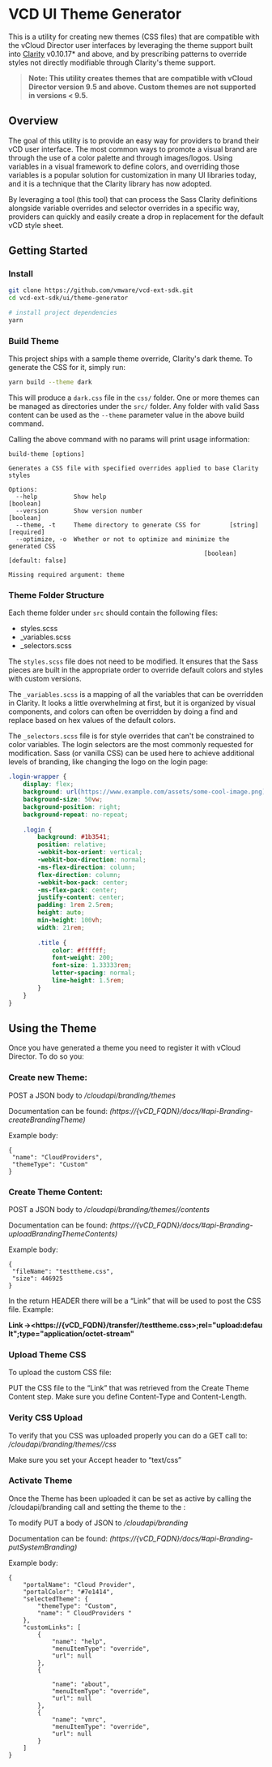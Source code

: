 # VCD UI Theme Generator #
This is a utility for creating new themes (CSS files) that are compatible with the vCloud Director user interfaces by leveraging the theme support built into [Clarity](https://github.com/vmware/clarity) v0.10.17* and above, and by prescribing patterns to override styles not directly modifiable through Clarity's theme support.

> **Note: This utility creates themes that are compatible with vCloud Director version 9.5 and above.  Custom themes are not supported in versions < 9.5.**

## Overview ##
The goal of this utility is to provide an easy way for providers to brand their vCD user interface.  The most common ways to promote a visual brand are through the use of a color palette and through images/logos.  Using variables in a visual framework to define colors, and overriding those variables is a popular solution for customization in many UI libraries today, and it is a technique that the Clarity library has now adopted.

By leveraging a tool (this tool) that can process the Sass Clarity definitions alongside variable overrides and selector overrides in a specific way, providers can quickly and easily create a drop in replacement for the default vCD style sheet.

## Getting Started ##
### Install ###
```bash
git clone https://github.com/vmware/vcd-ext-sdk.git
cd vcd-ext-sdk/ui/theme-generator

# install project dependencies
yarn
```

### Build Theme ###
This project ships with a sample theme override, Clarity's dark theme.  To generate the CSS for it, simply run:
```bash
yarn build --theme dark
```

This will produce a `dark.css` file in the `css/` folder.  One or more themes can be managed as directories under the `src/` folder.  Any folder with valid Sass content can be used as the `--theme` parameter value in the above build command.

Calling the above command with no params will print usage information:

```
build-theme [options]

Generates a CSS file with specified overrides applied to base Clarity styles

Options:
  --help          Show help                                            [boolean]
  --version       Show version number                                  [boolean]
  --theme, -t     Theme directory to generate CSS for        [string] [required]
  --optimize, -o  Whether or not to optimize and minimize the generated CSS
                                                      [boolean] [default: false]

Missing required argument: theme
```

### Theme Folder Structure ###
Each theme folder under `src` should contain the following files:
* styles.scss
* _variables.scss
* _selectors.scss

The `styles.scss` file does not need to be modified.  It ensures that the Sass pieces are built in the appropriate order to override default colors and styles with custom versions.

The `_variables.scss` is a mapping of all the variables that can be overridden in Clarity.  It looks a little overwhelming at first, but it is organized by visual components, and colors can often be overridden by doing a find and replace based on hex values of the default colors.

The `_selectors.scss` file is for style overrides that can't be constrained to color variables.  The login selectors are the most commonly requested for modification.  Sass (or vanilla CSS) can be used here to achieve additional levels of branding, like changing the logo on the login page:
```css
.login-wrapper {
    display: flex;
    background: url(https://www.example.com/assets/some-cool-image.png);
    background-size: 50vw;
    background-position: right;
    background-repeat: no-repeat;
    
    .login {
        background: #1b3541;
        position: relative;
        -webkit-box-orient: vertical;
        -webkit-box-direction: normal;
        -ms-flex-direction: column;
        flex-direction: column;
        -webkit-box-pack: center;
        -ms-flex-pack: center;
        justify-content: center;
        padding: 1rem 2.5rem;
        height: auto;
        min-height: 100vh;
        width: 21rem;
        
        .title {
            color: #ffffff;
            font-weight: 200;
            font-size: 1.33333rem;
            letter-spacing: normal;
            line-height: 1.5rem;
        }
    }
}
```

## Using the Theme ##
Once you have generated a theme you need to register it with vCloud Director. To do so you: 

### Create new Theme: ### 
POST a JSON body to */cloudapi/branding/themes*

Documentation can be found: *(https://{vCD_FQDN}/docs/#api-Branding-createBrandingTheme)* 

Example body: 
```
{ 
 "name": "CloudProviders", 
 "themeType": "Custom" 
} 
```

### Create Theme Content: ### 
POST a JSON body to */cloudapi/branding/themes/<NAME>/contents* 

Documentation can be found: *(https://{vCD_FQDN}/docs/#api-Branding-uploadBrandingThemeContents)* 

Example body: 
```
{ 
 "fileName": "testtheme.css", 
 "size": 446925 
} 
```

In the return HEADER there will be a “Link” that will be used to post the CSS file. Example: 

**Link →<https://{vCD_FQDN}/transfer/<UUID>/testtheme.css>;rel="upload:default";type="application/octet-stream"** 

### Upload Theme CSS ### 
To upload the custom CSS file: 

PUT the CSS file to the “Link” that was retrieved from the Create Theme Content step. Make sure you define Content-Type and Content-Length.  

### Verity CSS Upload ###  
To verify that you CSS was uploaded properly you can do a GET call to: */cloudapi/branding/themes/<NAME>/css*

Make sure you set your Accept header to “text/css” 

### Activate Theme ### 
Once the Theme has been uploaded it can be set as active by calling the /cloudapi/branding call and setting the theme to the <NAME>: 

To modify PUT a body of JSON to */cloudapi/branding* 

Documentation can be found: *(https://{vCD_FQDN}/docs/#api-Branding-putSystemBranding)*

Example body: 
```
{ 
    "portalName": "Cloud Provider", 
    "portalColor": "#7e1414", 
    "selectedTheme": { 
        "themeType": "Custom", 
        "name": " CloudProviders " 
    }, 
    "customLinks": [ 
        { 
            "name": "help", 
            "menuItemType": "override", 
            "url": null 
        }, 
        { 

            "name": "about", 
            "menuItemType": "override", 
            "url": null 
        }, 
        { 
            "name": "vmrc", 
            "menuItemType": "override", 
            "url": null 
        } 
    ] 
} 
```
